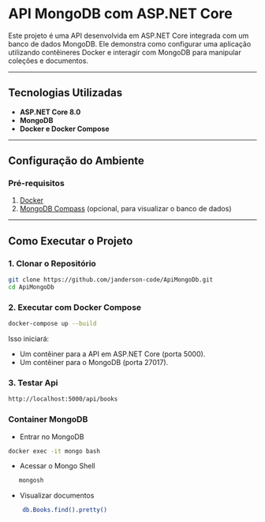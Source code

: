 # API MongoDB com ASP.NET Core

Este projeto é uma API desenvolvida em ASP.NET Core integrada com um banco de dados MongoDB. Ele demonstra como configurar uma aplicação utilizando contêineres Docker e interagir com MongoDB para manipular coleções e documentos.

---

## **Tecnologias Utilizadas**
- **ASP.NET Core 8.0**
- **MongoDB**
- **Docker e Docker Compose**

---

## **Configuração do Ambiente**

### **Pré-requisitos**
1. [Docker](https://www.docker.com/get-started)
2. [MongoDB Compass](https://www.mongodb.com/products/compass) (opcional, para visualizar o banco de dados)

---

## **Como Executar o Projeto**

### **1. Clonar o Repositório**
```bash
git clone https://github.com/janderson-code/ApiMongoDb.git
cd ApiMongoDb
```

### **2. Executar com Docker Compose**
```bash
docker-compose up --build
```
Isso iniciará:
- Um contêiner para a API em ASP.NET Core (porta 5000).
- Um contêiner para o MongoDB (porta 27017).

### **3. Testar Api**
```bash
http://localhost:5000/api/books
```

### **Container MongoDB**

- Entrar no MongoDB
```bash
docker exec -it mongo bash
```
- Acessar o Mongo Shell
```bash
   mongosh
```
- Visualizar documentos
```bash
    db.Books.find().pretty()
 ```
